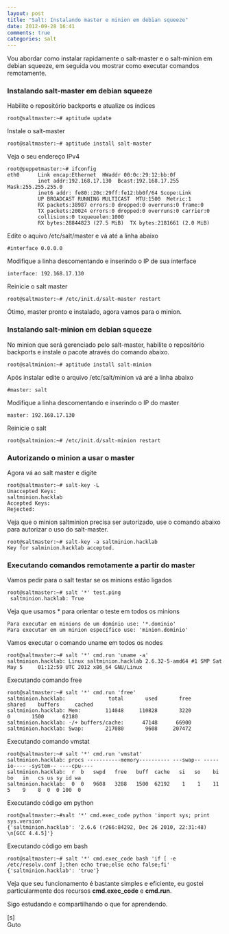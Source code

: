 ```yaml
---
layout: post
title: "Salt: Instalando master e minion em debian squeeze"
date: 2012-09-28 16:41
comments: true
categories: salt
---
```


Vou abordar como instalar rapidamente o salt-master e o salt-minion em debian squeeze, em seguida vou mostrar como executar comandos remotamente.

### Instalando salt-master em debian squeeze

Habilite o repositório backports e atualize os índices

    root@saltmaster:~# aptitude update

Instale o salt-master

    root@saltmaster:~# aptitude install salt-master


Veja o seu endereço IPv4

```
root@puppetmaster:~# ifconfig
eth0      Link encap:Ethernet  HWaddr 00:0c:29:12:bb:0f  
          inet addr:192.168.17.130  Bcast:192.168.17.255  Mask:255.255.255.0
          inet6 addr: fe80::20c:29ff:fe12:bb0f/64 Scope:Link
          UP BROADCAST RUNNING MULTICAST  MTU:1500  Metric:1
          RX packets:38987 errors:0 dropped:0 overruns:0 frame:0
          TX packets:20024 errors:0 dropped:0 overruns:0 carrier:0
          collisions:0 txqueuelen:1000 
          RX bytes:28844823 (27.5 MiB)  TX bytes:2181661 (2.0 MiB)
```

Edite o aquivo /etc/salt/master e vá até a linha abaixo

    #interface 0.0.0.0

Modifique a linha descomentando e inserindo o IP de sua interface

    interface: 192.168.17.130

Reinicie o salt master

    root@saltmaster:~# /etc/init.d/salt-master restart

Ótimo, master pronto e instalado, agora vamos para o minion.

### Instalando salt-minion em debian squeeze

No minion que será gerenciado pelo salt-master, habilite o repositório backports e instale o pacote através do comando abaixo.

    root@saltminion:~# aptitude install salt-minion

Após instalar edite o arquivo /etc/salt/minion vá aré a linha abaixo

    #master: salt

Modifique a linha descomentando e inserindo o IP do master

    master: 192.168.17.130
    
Reinicie o salt

    root@saltminion:~# /etc/init.d/salt-minion restart
 
### Autorizando o minion a usar o master
 
Agora vá ao salt master e digite

    root@saltmaster:~# salt-key -L
    Unaccepted Keys:
    saltminion.hacklab
    Accepted Keys:
    Rejected:
   
Veja que o minion saltminion precisa ser autorizado, use o comando abaixo para autorizar o uso do salt-master.

    root@saltmaster:~# salt-key -a saltminion.hacklab
    Key for salminion.hacklab accepted.

### Executando comandos remotamente a partir do master

Vamos pedir para o salt testar se os minions estão ligados

    root@saltmaster:~# salt '*' test.ping
     saltminion.hacklab: True
     
Veja que usamos * para orientar o teste em todos os minions

    Para executar em minions de um domínio use: '*.dominio'
    Para executar em um minion específico use: 'minion.dominio'
     
Vamos executar o comando uname em todos os nodes
    
    root@saltmaster:~# salt '*' cmd.run 'uname -a'
    saltminion.hacklab: Linux saltminion.hacklab 2.6.32-5-amd64 #1 SMP Sat May 5     01:12:59 UTC 2012 x86_64 GNU/Linux

Executando comando free

    root@saltmaster:~# salt '*' cmd.run 'free'
    saltminion.hacklab:              total       used       free     shared    buffers     cached
    saltminion.hacklab: Mem:        114048     110828       3220          0       1500      62180
    saltminion.hacklab: -/+ buffers/cache:      47148      66900
    saltminion.hacklab: Swap:       217080       9608     207472

Executando comando vmstat

    root@saltmaster:~# salt '*' cmd.run 'vmstat'
    saltminion.hacklab: procs -----------memory---------- ---swap-- -----io---- -system-- ----cpu----
    saltminion.hacklab:  r  b   swpd   free   buff  cache   si   so    bi    bo   in   cs us sy id wa
    saltminion.hacklab:  0  0   9608   3288   1500  62192    1    1    11     5    9    8  0  0 100  0

Executando código em python

    root@saltmaster:~#salt '*' cmd.exec_code python 'import sys; print sys.version'
    {'saltminion.hacklab': '2.6.6 (r266:84292, Dec 26 2010, 22:31:48) \n[GCC 4.4.5]'}

Executando código em bash

    root@saltmaster:~# salt '*' cmd.exec_code bash 'if [ -e /etc/resolv.conf ];then echo true;else echo false;fi'
    {'saltminion.hacklab': 'true'}

Veja que seu funcionamento é bastante simples e eficiente, eu gostei particularmente dos recursos **cmd.exec_code** e **cmd.run**.

Sigo estudando e compartilhando o que for aprendendo.

[s]<br>
Guto
